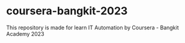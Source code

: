 # coursera-bangkit-2023
This repository is made for learn IT Automation by Coursera - Bangkit Academy 2023
